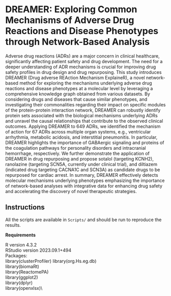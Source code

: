 # DREAMER: Exploring Common Mechanisms of Adverse Drug Reactions and Disease Phenotypes through Network-Based Analysis

Adverse drug reactions (ADRs) are a major concern in clinical healthcare, significantly 
affecting patient safety and drug development. The need for a deeper understanding of ADR 
mechanisms is crucial for improving drug safety profiles in drug design and drug repurposing. 
This study introduces DREAMER (Drug adverse REAction Mechanism ExplaineR), a novel 
network-based method for exploring the mechanisms underlying adverse drug reactions and 
disease phenotypes at a molecular level by leveraging a comprehensive knowledge graph 
obtained from various datasets. By considering drugs and diseases that cause similar 
phenotypes, and investigating their commonalities regarding their impact on specific modules 
of the protein-protein interaction network, DREAMER can robustly identify protein sets 
associated with the biological mechanisms underlying ADRs and unravel the causal 
relationships that contribute to the observed clinical outcomes. Applying DREAMER to 649 
ADRs, we identified the mechanism of action for 67 ADRs across multiple organ systems, e.g., 
ventricular arrhythmia, metabolic acidosis, and interstitial pneumonitis. In particular, 
DREAMER highlights the importance of GABAergic signaling and proteins of the coagulation 
pathways for personality disorders and intracranial hemorrhage, respectively. We further 
demonstrate the application of DREAMER in drug repurposing and propose sotalol (targeting 
KCNH2), ranolazine (targeting SCN5A, currently under clinical trial), and diltiazem 
(indicated drug targeting CACNA1C and SCN3A) as candidate drugs to be repurposed for cardiac 
arrest. In summary, DREAMER effectively detects molecular mechanisms underlying phenotypes 
emphasizing the importance of network-based analyses with integrative data for enhancing drug 
safety and accelerating the discovery of novel therapeutic strategies.


## Instructions
All the scripts are available in ```Scripts/``` and should be run to reproduce the 
results.

**Requirements**


R version 4.3.2 \
RStudio version 2023.09.1+494\
Packages:\
library(clusterProfiler)
library(org.Hs.eg.db)\
library(biomaRt)\
library(ReactomePA)\
library(ggplot2)\
library(dplyr)\
library(openxlsx)\


